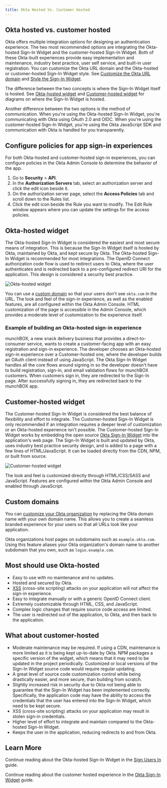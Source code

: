 ```yaml
---
title: Okta Hosted Vs. Customer Hosted
---
```


## Okta hosted vs. customer hosted

Okta offers multiple integration options for designing an authentication experience. The two most recommended options are integrating the Okta-hosted Sign-In Widget and the customer-hosted Sign-In Widget. Both of these Okta-built experiences provide easy implementation and maintenance, industry best practice, user self service, and built-in user registration. You can customize the Okta URL domain and the Okta-hosted or customer-hosted Sign-In Widget style. See [Customize the Okta URL domain](/docs/guides/custom-url-and-email-domain/) and [Style the Sign-In Widget](/docs/guides/custom-widget/).

The difference between the two concepts is where the Sign-In Widget itself is hosted. See [Okta-hosted widget](/docs/concepts/hosted-vs-embedded/#okta-hosted-widget) and [Customer-hosted widget](/docs/concepts/hosted-vs-embedded/#customer-hosted-widget) for diagrams on where the Sign-In Widget is hosted.

Another difference between the two options is the method of communication. When you're using the Okta-hosted Sign-In Widget, you're communicating with Okta using OAuth 2.0 and OIDC. When you're using the customer-hosted Sign-In Widget, you're using the Okta JavaScript SDK and communication with Okta is handled for you transparently.

## Configure policies for app sign-in experiences

For both Okta-hosted and customer-hosted sign-in experiences, you can configure policies in the Okta Admin Console to determine the behavior of the app.

1. Go to **Security** > **API**.
1. In the **Authorization Servers** tab, select an authorization server and click the edit icon beside it.
1. On the authorization server page, select the **Access Policies** tab and scroll down to the Rules list.
1. Click the edit icon beside the Rule you want to modify. The Edit Rule window appears where you can update the settings for the access policies.

## Okta-hosted widget

The Okta-hosted Sign-In Widget is considered the easiest and most secure means of integration. This is because the Sign-In Widget itself is hosted by Okta, maintained by Okta, and kept secure by Okta. The Okta-hosted Sign-In Widget is recommended for most integrations. The OpenID Connect authorization code flow is used to redirect users to Okta, where the user authenticates and is redirected back to a pre-configured redirect URI for the application. This design is considered a security best practice.

![Okta-hosted widget](/img/OktaHosted.png "Displays the integration for an Okta-hosted Sign-In Widget")

You can use a [custom domain](/docs/concepts/hosted-vs-embedded/#custom-domains) so that your users don't see `okta.com` in the URL. The look and feel of the sign-in experience, as well as the enabled features, are all configured within the Okta Admin Console. HTML customization of the page is accessible in the Admin Console, which provides a moderate level of customization to the experience itself.

### Example of building an Okta-hosted sign-in experience

munchBOX, a new snack delivery business that provides a direct-to-consumer service, wants to create a customer-facing app with an easy registration and sign-in experience. The developer chooses an Okta-hosted sign-in experience over a Customer-hosted one, where the developer builds an OAuth client instead of using JavaScript. The Okta Sign-In Widget handles all the core flows around signing in so the developer doesn't have to build registration, sign-in, and email validation flows for munchBOX customers. When customers sign in, they are redirected to the Sign-In page. After successfully signing in, they are redirected back to the munchBOX app.

## Customer-hosted widget

The Customer-hosted Sign-In Widget is considered the best balance of flexibility and effort to integrate. The Customer-hosted Sign-In Widget is only recommended if an integration requires a deeper level of customization or an Okta-hosted experience isn't possible. The Customer-hosted Sign-In Widget works by embedding the open source [Okta Sign-In Widget](https://github.com/okta/okta-signin-widget) into the application's web page. The Sign-In Widget is built and updated by Okta, uses industry best practice security design, and is added to a page with a few lines of HTML/JavaScript. It can be loaded directly from the CDN, NPM, or built from source.

![Customer-hosted widget](/img/CustomerHosted.png "Displays the integration for a customer-hosted Sign-In Widget")

The look and feel is customized directly through HTML/CSS/SASS and JavaScript. Features are configured within the Okta Admin Console and enabled through JavaScript.

## Custom domains

You can [customize your Okta organization](/docs/guides/custom-url-domain/) by replacing the Okta domain name with your own domain name. This allows you to create a seamless branded experience for your users so that all URLs look like your application.

Okta organizations host pages on subdomains such as `example.okta.com`. Using this feature aliases your Okta organization's domain name to another subdomain that you own, such as `login.example.com`.

## Most should use Okta-hosted

* Easy to use with no maintenance and no updates.
* Hosted and secured by Okta.
* [XSS](https://developer.okta.com/books/api-security/sanitizing/common-attacks/#xss-cross-site-scripting) (cross-site scripting) attacks on your application will not affect the sign-in experience.
* Easy to integrate manually or with a generic OpenID Connect client.
* Extremely customizable through HTML, CSS, and JavaScript.
* Complex logic changes that require source code access are limited.
* The user is redirected out of the application, to Okta, and then back to the application.

## What about customer-hosted

* Moderate maintenance may be required. If using a CDN, maintenance is more limited as it is being kept up-to-date by Okta. NPM packages a specific version of the widget, which means that it may need to be updated in the project periodically. Customized or local versions of the Sign-In Widget source code would require regular updating.
* A great level of source code customization control while being drastically easier, and more secure, than building from scratch.
* Slightly increased risk in security due to Okta not being able to guarantee that the Sign-In Widget has been implemented correctly. Specifically, the application code may have the ability to access the credentials that the user has entered into the Sign-In Widget, which need to be kept secure.
* XSS (cross-site scripting) attacks on your application may result in stolen sign-in credentials.
* Higher level of effort to integrate and maintain compared to the Okta-hosted Sign-In Widget.
* Keeps the user in the application, reducing redirects to and from Okta.

## Learn More

Continue reading about the Okta-hosted Sign-In Widget in the [Sign Users In](/docs/guides/sign-into-spa/angular/main) guide.

Continue reading about the customer hosted experience in the [Okta Sign-In Widget](/code/javascript/okta_sign-in_widget/) guide.
